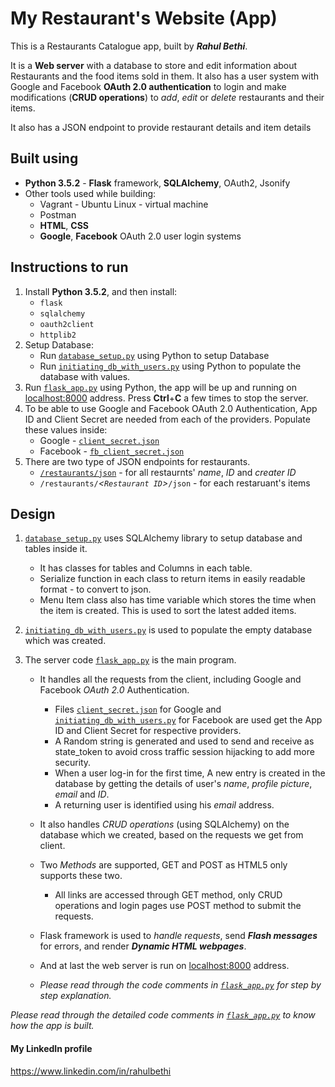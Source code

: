 # My Restaurant's Website (App)

This is a Restaurants Catalogue app, built by _**Rahul Bethi**_.

It is a **Web server** with a database to store and edit information about Restaurants and the food items sold in them.
It also has a user system with Google and Facebook **OAuth 2.0 authentication** to login and make modifications (**CRUD operations**) to _add_, _edit_ or _delete_ restaurants and their items.

It also has a JSON endpoint to provide restaurant details and item details

## Built using

- **Python 3.5.2** - **Flask** framework, **SQLAlchemy**, OAuth2, Jsonify
- Other tools used while building:
    - Vagrant - Ubuntu Linux - virtual machine
    - Postman
    - **HTML**, **CSS**
    - **Google**, **Facebook** OAuth 2.0 user login systems

## Instructions to run

1. Install **Python 3.5.2**, and then install:
    - ``flask``
    - ``sqlalchemy``
    - ``oauth2client``
    - ``httplib2``
2. Setup Database:
    - Run [``database_setup.py``](/database_setup.py) using Python to setup Database
    - Run [``initiating_db_with_users.py``](/initiating_db_with_users.py) using Python to populate the database with values.
3. Run [``flask_app.py``](/flask_app.py) using Python, the app will be up and running on [localhost:8000](http://localhost:8000) address. Press **Ctrl**+**C** a few times to stop the server.
4. To be able to use Google and Facebook OAuth 2.0 Authentication, App ID and Client Secret are needed from each of the providers. Populate these values inside:
    - Google - [``client_secret.json``](/client_secret.json)
    - Facebook - [``fb_client_secret.json``](/fb_client_secret.json)
5. There are two type of JSON endpoints for restaurants.
    - [``/restaurants/json``](http://localhost:8000/restaurants/json) - for all restaurnts' _name_, _ID_ and _creater ID_
    - ``/restaurants/``_\<``Restaurant ID``>_``/json`` - for each restaruant's items

## Design

1. [``database_setup.py``](/database_setup.py) uses SQLAlchemy library to setup database and tables inside it.
    - It has classes for tables and Columns in each table.
    - Serialize function in each class to return items in easily readable format - to convert to json.
    - Menu Item class also has time variable which stores the time when the item is created. This is used to sort the latest added items.

2. [``initiating_db_with_users.py``](/initiating_db_with_users.py) is used to populate the empty database which was created.

3. The server code [``flask_app.py``](/flask_app.py) is the main program.
    - It handles all the requests from the client, including Google and Facebook _OAuth 2.0_ Authentication.
        - Files [``client_secret.json``](/client_secret.json) for Google and [``initiating_db_with_users.py``](/initiating_db_with_users.py) for Facebook are used get the App ID and Client Secret for respective providers.
        - A Random string is generated and used to send and receive as state_token to avoid cross traffic session hijacking to add more security.
        - When a user log-in for the first time, A new entry is created in the database by getting the details of user's _name_, _profile picture_, _email_ and _ID_.
        - A returning user is identified using his _email_ address.

    - It also handles _CRUD operations_ (using SQLAlchemy) on the database which we created, based on the requests we get from client.
    - Two _Methods_ are supported, GET and POST as HTML5 only supports these two.
        - All links are accessed through GET method, only CRUD operations and login pages use POST method to submit the requests.

    - Flask framework is used to _handle requests_, send _**Flash messages**_ for errors, and render _**Dynamic HTML webpages**_.

    - And at last the web server is run on [localhost:8000](http://localhost:8000) address.

    - _Please read through the code comments in [``flask_app.py``](/flask_app.py) for step by step explanation._

_Please read through the detailed code comments in [``flask_app.py``](/flask_app.py) to know how the app is built._

#### My LinkedIn profile

https://www.linkedin.com/in/rahulbethi